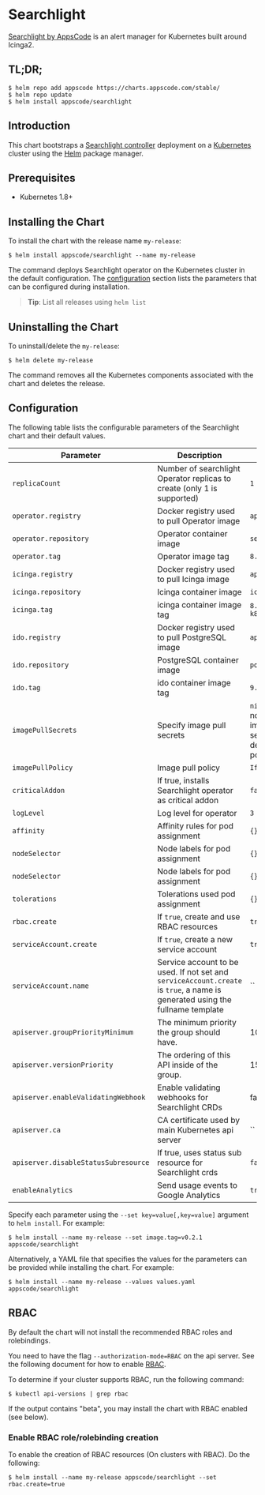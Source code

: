# Searchlight
[Searchlight by AppsCode](https://github.com/appscode/searchlight) is an alert manager for Kubernetes built around Icinga2.

## TL;DR;

```console
$ helm repo add appscode https://charts.appscode.com/stable/
$ helm repo update
$ helm install appscode/searchlight
```

## Introduction

This chart bootstraps a [Searchlight controller](https://github.com/appscode/searchlight) deployment on a [Kubernetes](http://kubernetes.io) cluster using the [Helm](https://helm.sh) package manager.

## Prerequisites

- Kubernetes 1.8+

## Installing the Chart
To install the chart with the release name `my-release`:

```console
$ helm install appscode/searchlight --name my-release
```

The command deploys Searchlight operator on the Kubernetes cluster in the default configuration. The [configuration](#configuration) section lists the parameters that can be configured during installation.

> **Tip**: List all releases using `helm list`

## Uninstalling the Chart

To uninstall/delete the `my-release`:

```console
$ helm delete my-release
```

The command removes all the Kubernetes components associated with the chart and deletes the release.

## Configuration

The following table lists the configurable parameters of the Searchlight chart and their default values.

| Parameter                            | Description                                                             | Default            |
| ------------------------------------ | -----------------------------------------------------------------       | ------------------ |
| `replicaCount`                       | Number of searchlight Operator replicas to create (only 1 is supported) | `1`                |
| `operator.registry`                  | Docker registry used to pull Operator image                             | `appscode`         |
| `operator.repository`                | Operator container image                                                | `searchlight`      |
| `operator.tag`                       | Operator image tag                                                      | `8.0.0-rc.0`       |
| `icinga.registry`                    | Docker registry used to pull Icinga image                               | `appscode`         |
| `icinga.repository`                  | Icinga container image                                                  | `icinga`           |
| `icinga.tag`                         | icinga container image tag                                              | `8.0.0-rc.0-k8s`   |
| `ido.registry`                       | Docker registry used to pull PostgreSQL image                           | `appscode`         |
| `ido.repository`                     | PostgreSQL container image                                              | `postgress`        |
| `ido.tag`                            | ido container image tag                                                 | `9.5-alpine`       |
| `imagePullSecrets`                   | Specify image pull secrets                                              | `nil` (does not add image pull secrets to deployed pods) |
| `imagePullPolicy`                    | Image pull policy                                                       | `IfNotPresent`     |
| `criticalAddon`                      | If true, installs Searchlight operator as critical addon                | `false`            |
| `logLevel`                           | Log level for operator                                                  | `3`                |
| `affinity`                           | Affinity rules for pod assignment                                       | `{}`               |
| `nodeSelector`                       | Node labels for pod assignment                                          | `{}`               |
| `nodeSelector`                       | Node labels for pod assignment                                          | `{}`               |
| `tolerations`                        | Tolerations used pod assignment                                         | `{}`               |
| `rbac.create`                        | If `true`, create and use RBAC resources                                | `true`             |
| `serviceAccount.create`              | If `true`, create a new service account                                 | `true`             |
| `serviceAccount.name`                | Service account to be used. If not set and `serviceAccount.create` is `true`, a name is generated using the fullname template | `` |
| `apiserver.groupPriorityMinimum`     | The minimum priority the group should have.                             | 10000              |
| `apiserver.versionPriority`          | The ordering of this API inside of the group.                           | 15                 |
| `apiserver.enableValidatingWebhook`  | Enable validating webhooks for Searchlight CRDs                         | false              |
| `apiserver.ca`                       | CA certificate used by main Kubernetes api server                       | ``                 |
| `apiserver.disableStatusSubresource` | If true, uses status sub resource for Searchlight crds                  | `false`            |
| `enableAnalytics`                    | Send usage events to Google Analytics                                   | `true`             |

Specify each parameter using the `--set key=value[,key=value]` argument to `helm install`. For example:

```console
$ helm install --name my-release --set image.tag=v0.2.1 appscode/searchlight
```

Alternatively, a YAML file that specifies the values for the parameters can be provided while
installing the chart. For example:

```console
$ helm install --name my-release --values values.yaml appscode/searchlight
```

## RBAC
By default the chart will not install the recommended RBAC roles and rolebindings.

You need to have the flag `--authorization-mode=RBAC` on the api server. See the following document for how to enable [RBAC](https://kubernetes.io/docs/admin/authorization/rbac/).

To determine if your cluster supports RBAC, run the following command:

```console
$ kubectl api-versions | grep rbac
```

If the output contains "beta", you may install the chart with RBAC enabled (see below).

### Enable RBAC role/rolebinding creation

To enable the creation of RBAC resources (On clusters with RBAC). Do the following:

```console
$ helm install --name my-release appscode/searchlight --set rbac.create=true
```
